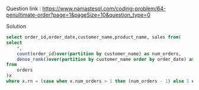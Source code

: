 Question link : https://www.namastesql.com/coding-problem/64-penultimate-order?page=1&pageSize=10&question_type=0

Solution

```sql
select order_id,order_date,customer_name,product_name, sales from(
select
	*,
    count(order_id)over(partition by customer_name) as num_orders,
    dense_rank()over(partition by customer_name order by order_date) as rn 
from 
	orders
)x
where x.rn = (case when x.num_orders > 1 then (num_orders - 1) else 1 end);
```
